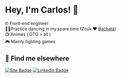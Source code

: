 # Hey, I'm Carlos! 👋

🤓 Front-end engineer <br/>
🕺🏻Practice dancing in my spare time (Zouk ❤️ [Bachata](https://web.facebook.com/watch/?v=598311827640763))<br/>
📺 Animes ( GTO > all )<br/>
🎮 Mainly fighting games<br/>

## 🔎 Find me elsewhere

[![Site Badge](https://img.shields.io/static/v1?label=🌐&message=carloshrabelo.dev&color=23303e&labelColor=576674&style=for-the-badge&)](https://carloshrabelo.dev) [![Linkedin Badge](https://img.shields.io/badge/-LinkedIn-blue?style=for-the-badge&&logo=Linkedin&logoColor=white)](https://www.linkedin.com/in/carloshrabelo)

<!--
Here are some ideas to get you started:

- 🔭 I’m currently working on ...
- 🌱 I’m currently learning ...
- 👯 I’m looking to collaborate on ...
- 🤔 I’m looking for help with ...
- 💬 Ask me about ...
- 📫 How to reach me: ...
- 😄 Pronouns: ...
- ⚡ Fun fact: ...

https://gist.github.com/rxaviers/7360908
https://github.com/alexandresanlim/Badges4-README.md-Profile
-->
